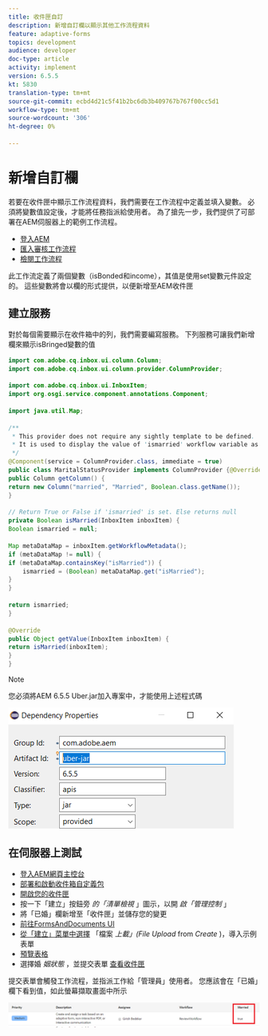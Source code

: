```yaml
---
title: 收件匣自訂
description: 新增自訂欄以顯示其他工作流程資料
feature: adaptive-forms
topics: development
audience: developer
doc-type: article
activity: implement
version: 6.5.5
kt: 5830
translation-type: tm+mt
source-git-commit: ecbd4d21c5f41b2bc6db3b409767b767f00cc5d1
workflow-type: tm+mt
source-wordcount: '306'
ht-degree: 0%

---
```



# 新增自訂欄

若要在收件匣中顯示工作流程資料，我們需要在工作流程中定義並填入變數。 必須將變數值設定後，才能將任務指派給使用者。 為了搶先一步，我們提供了可部署在AEM伺服器上的範例工作流程。

* [登入AEM](http://localhost:4502/crx/de/index.jsp)
* [匯入審核工作流程](assets/review-workflow.zip)
* [檢閱工作流程](http://localhost:4502/editor.html/conf/global/settings/workflow/models/reviewworkflow.html)

此工作流定義了兩個變數（isBonded和income），其值是使用set變數元件設定的。 這些變數將會以欄的形式提供，以便新增至AEM收件匣

## 建立服務

對於每個需要顯示在收件箱中的列，我們需要編寫服務。 下列服務可讓我們新增欄來顯示isBringed變數的值

```java
import com.adobe.cq.inbox.ui.column.Column;
import com.adobe.cq.inbox.ui.column.provider.ColumnProvider;

import com.adobe.cq.inbox.ui.InboxItem;
import org.osgi.service.component.annotations.Component;

import java.util.Map;

/**
 * This provider does not require any sightly template to be defined.
 * It is used to display the value of 'ismarried' workflow variable as a column in inbox
 */
@Component(service = ColumnProvider.class, immediate = true)
public class MaritalStatusProvider implements ColumnProvider {@Override
public Column getColumn() {
return new Column("married", "Married", Boolean.class.getName());
}

// Return True or False if 'ismarried' is set. Else returns null
private Boolean isMarried(InboxItem inboxItem) {
Boolean ismarried = null;

Map metaDataMap = inboxItem.getWorkflowMetadata();
if (metaDataMap != null) {
if (metaDataMap.containsKey("isMarried")) {
    ismarried = (Boolean) metaDataMap.get("isMarried");
}
}

return ismarried;
}

@Override
public Object getValue(InboxItem inboxItem) {
return isMarried(inboxItem);
}
}
```

>[!NOTE]
>
>您必須將AEM 6.5.5 Uber.jar加入專案中，才能使用上述程式碼

![uber-jar](assets/uber-jar.PNG)

## 在伺服器上測試

* [登入AEM網頁主控台](http://localhost:4502/system/console/bundles)
* [部署和啟動收件箱自定義包](assets/inboxcustomization.inboxcustomization.core-1.0-SNAPSHOT.jar)
* [開啟您的收件匣](http://localhost:4502/aem/inbox)
* 按一下「建立」按鈕旁 _的「清單檢視_ 」圖示，以開 _啟「管理控制_ 」
* 將「已婚」欄新增至「收件匣」並儲存您的變更
* [前往FormsAndDocuments UI](http://localhost:4502/aem/forms.html/content/dam/formsanddocuments)
* [從「建立」菜單中選擇](assets/snap-form.zip) 「檔案 _上載」(File Upload_ from _Create_ )，導入示例表單
* [預覽表格](http://localhost:4502/content/dam/formsanddocuments/snapform/jcr:content?wcmmode=disabled)
* 選擇婚 _姻狀態_ ，並提交表單
   [查看收件匣](http://localhost:4502/aem/inbox)

提交表單會觸發工作流程，並指派工作給「管理員」使用者。 您應該會在「已婚」欄下看到值，如此螢幕擷取畫面中所示

![已婚人士](assets/married-column.PNG)
